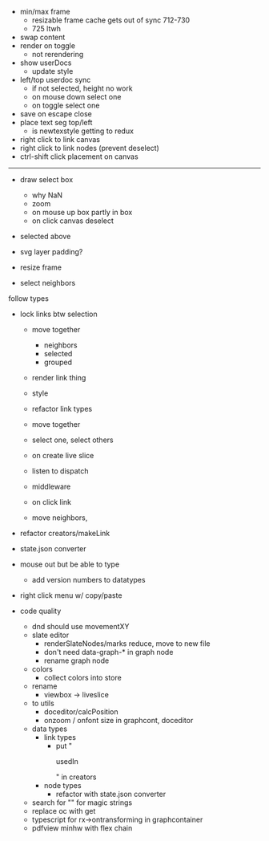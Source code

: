 - min/max frame
    - resizable frame cache gets out of sync 712-730
    - 725 ltwh
- swap content
- render on toggle
    - not rerendering
- show userDocs
    - update style
- left/top userdoc sync
    - if not selected, height no work
    - on mouse down select one
    - on toggle select one
- save on escape close
- place text seg top/left
    - is newtexstyle getting to redux
- right click to link canvas
- right click to link nodes (prevent deselect)
- ctrl-shift click placement on canvas
------
- draw select box
    - why NaN
    - zoom
    - on mouse up box partly in box
    - on click canvas deselect
- selected above

- svg layer padding?
- resize frame
- select neighbors


    
follow types        
            
        













- lock links btw selection

    - move together
        - neighbors
        - selected
        - grouped 
    
    - render link thing
    - style
    - refactor link types
    - move together
    - select one, select others
    - on create live slice
    - listen to dispatch
    - middleware
    - on click link
    - move neighbors, 





- refactor creators/makeLink
- state.json converter
- mouse out but be able to type
    - add version numbers to datatypes
- right click menu w/ copy/paste

- code quality
    - dnd should use movementXY
    - slate editor
        - renderSlateNodes/marks reduce, move to new file
        - don't need data-graph-* in graph node
        - rename graph node
    - colors
        - collect colors into store
    - rename
        - viewbox -> liveslice
    - to utils
        - doceditor/calcPosition
        - onzoom / onfont size in graphcont, doceditor
    - data types
        - link types
            - put "<p>usedIn</p>" in creators
        - node types
            - refactor with state.json converter
    - search for "" for magic strings
    - replace oc with get
    - typescript for rx->ontransforming in graphcontainer
    - pdfview minhw with flex chain